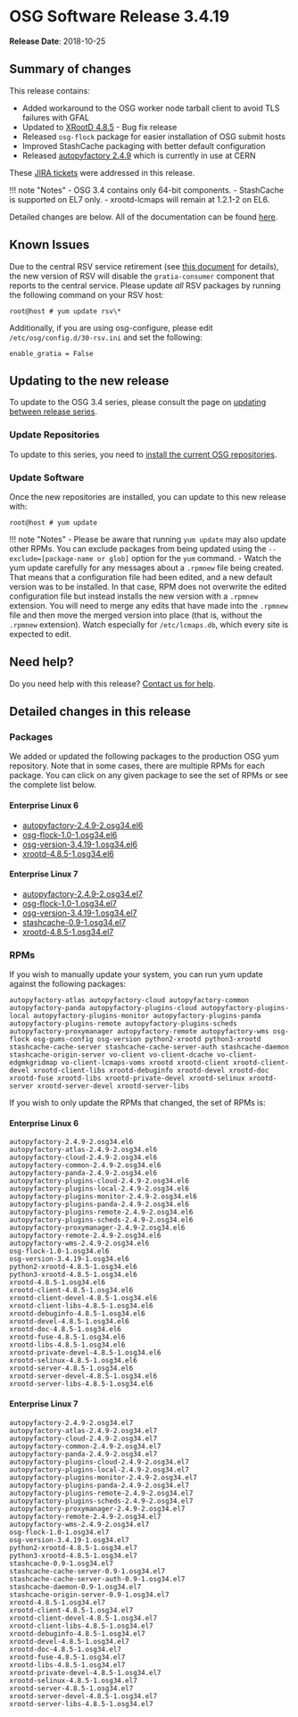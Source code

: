 OSG Software Release 3.4.19
===========================

**Release Date**: 2018-10-25

Summary of changes
------------------

This release contains:

-   Added workaround to the OSG worker node tarball client to avoid TLS failures with GFAL
-   Updated to [XRootD 4.8.5](https://github.com/xrootd/xrootd/blob/v4.8.5/docs/ReleaseNotes.txt) - Bug fix release
-   Released `osg-flock` package for easier installation of OSG submit hosts
-   Improved StashCache packaging with better default configuration
-   Released [autopyfactory 2.4.9](https://github.com/PanDAWMS/autopyfactory/blob/2.4.9-1/CHANGELOG) which is currently in use at CERN

These [JIRA tickets](https://jira.opensciencegrid.org/issues/?jql=project%20%3D%20SOFTWARE%20AND%20fixVersion%20%3D%203.4.19%20ORDER%20BY%20priority%20DESC%2C%20key%20DESC) were addressed in this release.

!!! note "Notes"
    -   OSG 3.4 contains only 64-bit components.
    -   StashCache is supported on EL7 only.
    -   xrootd-lcmaps will remain at 1.2.1-2 on EL6.

Detailed changes are below. All of the documentation can be found [here](/index.md).

Known Issues
------------

Due to the central RSV service retirement (see [this document](https://opensciencegrid.org/technology/policy/service-migrations-spring-2018/) for details),
the new version of RSV will disable the `gratia-consumer` component that reports to the central service.
Please update _all_ RSV packages by running the following command on your RSV host:

``` console
root@host # yum update rsv\*
```

Additionally, if you are using osg-configure, please edit `/etc/osg/config.d/30-rsv.ini` and set the following:

``` file
enable_gratia = False
```

Updating to the new release
---------------------------

To update to the OSG 3.4 series, please consult the page on [updating between release series](/release/release_series#updating-from-osg-31-32-33-to-33-or-34).

### Update Repositories

To update to this series, you need to [install the current OSG repositories](/common/yum#install-osg-repositories).

### Update Software

Once the new repositories are installed, you can update to this new release with:

``` console
root@host # yum update
```

!!! note "Notes"
    -   Please be aware that running `yum update` may also update other RPMs. You can exclude packages from being updated using the `--exclude=[package-name or glob]` option for the `yum` command.
    -   Watch the yum update carefully for any messages about a `.rpmnew` file being created. That means that a configuration file had been edited, and a new default version was to be installed. In that case, RPM does not overwrite the edited configuration file but instead installs the new version with a `.rpmnew` extension. You will need to merge any edits that have made into the `.rpmnew` file and then move the merged version into place (that is, without the `.rpmnew` extension). Watch especially for `/etc/lcmaps.db`, which every site is expected to edit.

Need help?
----------

Do you need help with this release? [Contact us for help](/common/help).

Detailed changes in this release
--------------------------------

### Packages

We added or updated the following packages to the production OSG yum repository. Note that in some cases, there are multiple RPMs for each package. You can click on any given package to see the set of RPMs or see the complete list below.

#### Enterprise Linux 6

-   [autopyfactory-2.4.9-2.osg34.el6](https://koji.chtc.wisc.edu/koji/search?match=glob&type=build&terms=autopyfactory-2.4.9-2.osg34.el6)
-   [osg-flock-1.0-1.osg34.el6](https://koji.chtc.wisc.edu/koji/search?match=glob&type=build&terms=osg-flock-1.0-1.osg34.el6)
-   [osg-version-3.4.19-1.osg34.el6](https://koji.chtc.wisc.edu/koji/search?match=glob&type=build&terms=osg-version-3.4.19-1.osg34.el6)
-   [xrootd-4.8.5-1.osg34.el6](https://koji.chtc.wisc.edu/koji/search?match=glob&type=build&terms=xrootd-4.8.5-1.osg34.el6)

#### Enterprise Linux 7

-   [autopyfactory-2.4.9-2.osg34.el7](https://koji.chtc.wisc.edu/koji/search?match=glob&type=build&terms=autopyfactory-2.4.9-2.osg34.el7)
-   [osg-flock-1.0-1.osg34.el7](https://koji.chtc.wisc.edu/koji/search?match=glob&type=build&terms=osg-flock-1.0-1.osg34.el7)
-   [osg-version-3.4.19-1.osg34.el7](https://koji.chtc.wisc.edu/koji/search?match=glob&type=build&terms=osg-version-3.4.19-1.osg34.el7)
-   [stashcache-0.9-1.osg34.el7](https://koji.chtc.wisc.edu/koji/search?match=glob&type=build&terms=stashcache-0.9-1.osg34.el7)
-   [xrootd-4.8.5-1.osg34.el7](https://koji.chtc.wisc.edu/koji/search?match=glob&type=build&terms=xrootd-4.8.5-1.osg34.el7)

### RPMs

If you wish to manually update your system, you can run yum update against the following packages:

    autopyfactory-atlas autopyfactory-cloud autopyfactory-common autopyfactory-panda autopyfactory-plugins-cloud autopyfactory-plugins-local autopyfactory-plugins-monitor autopyfactory-plugins-panda autopyfactory-plugins-remote autopyfactory-plugins-scheds autopyfactory-proxymanager autopyfactory-remote autopyfactory-wms osg-flock osg-gums-config osg-version python2-xrootd python3-xrootd stashcache-cache-server stashcache-cache-server-auth stashcache-daemon stashcache-origin-server vo-client vo-client-dcache vo-client-edgmkgridmap vo-client-lcmaps-voms xrootd xrootd-client xrootd-client-devel xrootd-client-libs xrootd-debuginfo xrootd-devel xrootd-doc xrootd-fuse xrootd-libs xrootd-private-devel xrootd-selinux xrootd-server xrootd-server-devel xrootd-server-libs

If you wish to only update the RPMs that changed, the set of RPMs is:

#### Enterprise Linux 6

``` file
autopyfactory-2.4.9-2.osg34.el6
autopyfactory-atlas-2.4.9-2.osg34.el6
autopyfactory-cloud-2.4.9-2.osg34.el6
autopyfactory-common-2.4.9-2.osg34.el6
autopyfactory-panda-2.4.9-2.osg34.el6
autopyfactory-plugins-cloud-2.4.9-2.osg34.el6
autopyfactory-plugins-local-2.4.9-2.osg34.el6
autopyfactory-plugins-monitor-2.4.9-2.osg34.el6
autopyfactory-plugins-panda-2.4.9-2.osg34.el6
autopyfactory-plugins-remote-2.4.9-2.osg34.el6
autopyfactory-plugins-scheds-2.4.9-2.osg34.el6
autopyfactory-proxymanager-2.4.9-2.osg34.el6
autopyfactory-remote-2.4.9-2.osg34.el6
autopyfactory-wms-2.4.9-2.osg34.el6
osg-flock-1.0-1.osg34.el6
osg-version-3.4.19-1.osg34.el6
python2-xrootd-4.8.5-1.osg34.el6
python3-xrootd-4.8.5-1.osg34.el6
xrootd-4.8.5-1.osg34.el6
xrootd-client-4.8.5-1.osg34.el6
xrootd-client-devel-4.8.5-1.osg34.el6
xrootd-client-libs-4.8.5-1.osg34.el6
xrootd-debuginfo-4.8.5-1.osg34.el6
xrootd-devel-4.8.5-1.osg34.el6
xrootd-doc-4.8.5-1.osg34.el6
xrootd-fuse-4.8.5-1.osg34.el6
xrootd-libs-4.8.5-1.osg34.el6
xrootd-private-devel-4.8.5-1.osg34.el6
xrootd-selinux-4.8.5-1.osg34.el6
xrootd-server-4.8.5-1.osg34.el6
xrootd-server-devel-4.8.5-1.osg34.el6
xrootd-server-libs-4.8.5-1.osg34.el6
```

#### Enterprise Linux 7

``` file
autopyfactory-2.4.9-2.osg34.el7
autopyfactory-atlas-2.4.9-2.osg34.el7
autopyfactory-cloud-2.4.9-2.osg34.el7
autopyfactory-common-2.4.9-2.osg34.el7
autopyfactory-panda-2.4.9-2.osg34.el7
autopyfactory-plugins-cloud-2.4.9-2.osg34.el7
autopyfactory-plugins-local-2.4.9-2.osg34.el7
autopyfactory-plugins-monitor-2.4.9-2.osg34.el7
autopyfactory-plugins-panda-2.4.9-2.osg34.el7
autopyfactory-plugins-remote-2.4.9-2.osg34.el7
autopyfactory-plugins-scheds-2.4.9-2.osg34.el7
autopyfactory-proxymanager-2.4.9-2.osg34.el7
autopyfactory-remote-2.4.9-2.osg34.el7
autopyfactory-wms-2.4.9-2.osg34.el7
osg-flock-1.0-1.osg34.el7
osg-version-3.4.19-1.osg34.el7
python2-xrootd-4.8.5-1.osg34.el7
python3-xrootd-4.8.5-1.osg34.el7
stashcache-0.9-1.osg34.el7
stashcache-cache-server-0.9-1.osg34.el7
stashcache-cache-server-auth-0.9-1.osg34.el7
stashcache-daemon-0.9-1.osg34.el7
stashcache-origin-server-0.9-1.osg34.el7
xrootd-4.8.5-1.osg34.el7
xrootd-client-4.8.5-1.osg34.el7
xrootd-client-devel-4.8.5-1.osg34.el7
xrootd-client-libs-4.8.5-1.osg34.el7
xrootd-debuginfo-4.8.5-1.osg34.el7
xrootd-devel-4.8.5-1.osg34.el7
xrootd-doc-4.8.5-1.osg34.el7
xrootd-fuse-4.8.5-1.osg34.el7
xrootd-libs-4.8.5-1.osg34.el7
xrootd-private-devel-4.8.5-1.osg34.el7
xrootd-selinux-4.8.5-1.osg34.el7
xrootd-server-4.8.5-1.osg34.el7
xrootd-server-devel-4.8.5-1.osg34.el7
xrootd-server-libs-4.8.5-1.osg34.el7
```
